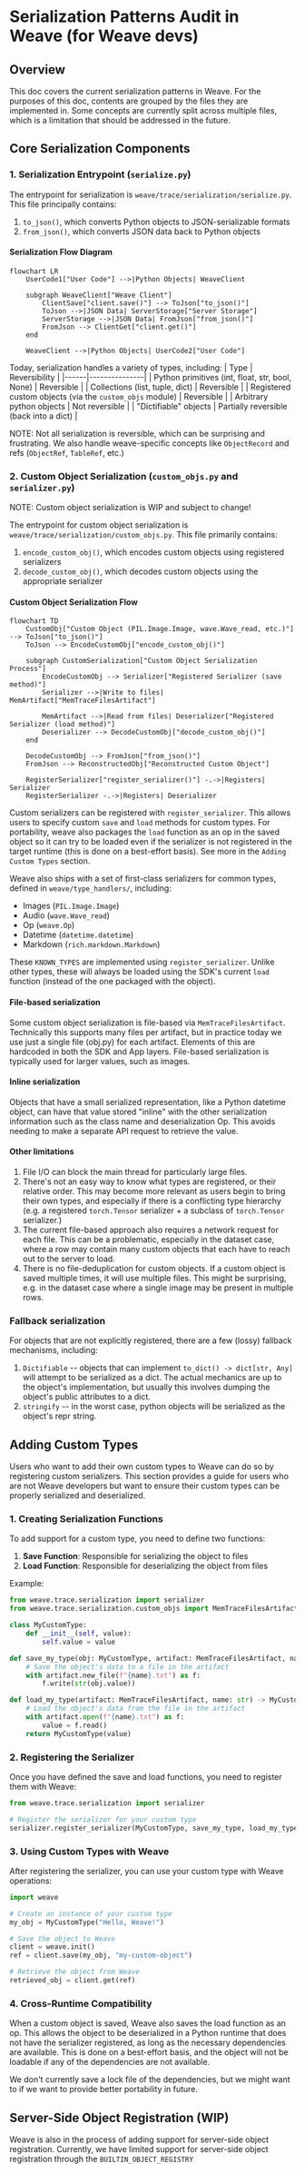 # Serialization Patterns Audit in Weave (for Weave devs)

## Overview

This doc covers the current serialization patterns in Weave. For the purposes of this doc, contents are grouped by the files they are implemented in. Some concepts are currently split across multiple files, which is a limitation that should be addressed in the future.

## Core Serialization Components

### 1. Serialization Entrypoint (`serialize.py`)

The entrypoint for serialization is `weave/trace/serialization/serialize.py`. This file principally contains:

1. `to_json()`, which converts Python objects to JSON-serializable formats
2. `from_json()`, which converts JSON data back to Python objects

#### Serialization Flow Diagram

```mermaid
flowchart LR
    UserCode1["User Code"] -->|Python Objects| WeaveClient

    subgraph WeaveClient["Weave Client"]
        ClientSave["client.save()"] --> ToJson["to_json()"]
        ToJson -->|JSON Data| ServerStorage["Server Storage"]
        ServerStorage -->|JSON Data| FromJson["from_json()"]
        FromJson --> ClientGet["client.get()"]
    end

    WeaveClient -->|Python Objects| UserCode2["User Code"]
```

Today, serialization handles a variety of types, including:
| Type | Reversibility |
|------|---------------|
| Python primitives (int, float, str, bool, None) | Reversible |
| Collections (list, tuple, dict) | Reversible |
| Registered custom objects (via the `custom_objs` module) | Reversible |
| Arbitrary python objects | Not reversible |
| "Dictifiable" objects | Partially reversible (back into a dict) |

NOTE: Not all serialization is reversible, which can be surprising and frustrating. We also handle weave-specific concepts like `ObjectRecord` and refs (`ObjectRef`, `TableRef`, etc.)

### 2. Custom Object Serialization (`custom_objs.py` and `serializer.py`)

NOTE: Custom object serialization is WIP and subject to change!

The entrypoint for custom object serialization is `weave/trace/serialization/custom_objs.py`. This file primarily contains:

1. `encode_custom_obj()`, which encodes custom objects using registered serializers
2. `decode_custom_obj()`, which decodes custom objects using the appropriate serializer

#### Custom Object Serialization Flow

```mermaid
flowchart TD
    CustomObj["Custom Object (PIL.Image.Image, wave.Wave_read, etc.)"] --> ToJson["to_json()"]
    ToJson --> EncodeCustomObj["encode_custom_obj()"]

    subgraph CustomSerialization["Custom Object Serialization Process"]
        EncodeCustomObj --> Serializer["Registered Serializer (save method)"]
        Serializer -->|Write to files| MemArtifact["MemTraceFilesArtifact"]

        MemArtifact -->|Read from files| Deserializer["Registered Serializer (load method)"]
        Deserializer --> DecodeCustomObj["decode_custom_obj()"]
    end

    DecodeCustomObj --> FromJson["from_json()"]
    FromJson --> ReconstructedObj["Reconstructed Custom Object"]

    RegisterSerializer["register_serializer()"] -.->|Registers| Serializer
    RegisterSerializer -.->|Registers| Deserializer
```

Custom serializers can be registered with `register_serializer`. This allows users to specify custom `save` and `load` methods for custom types. For portability, weave also packages the `load` function as an op in the saved object so it can try to be loaded even if the serializer is not registered in the target runtime (this is done on a best-effort basis). See more in the `Adding Custom Types` section.

Weave also ships with a set of first-class serializers for common types, defined in `weave/type_handlers/`, including:

- Images (`PIL.Image.Image`)
- Audio (`wave.Wave_read`)
- Op (`weave.Op`)
- Datetime (`datetime.datetime`)
- Markdown (`rich.markdown.Markdown`)

These `KNOWN_TYPES` are implemented using `register_serializer`. Unlike other types, these will always be loaded using the SDK's current `load` function (instead of the one packaged with the object).

#### File-based serialization

Some custom object serialization is file-based via `MemTraceFilesArtifact`. Technically this supports many files per artifact, but in practice today we use just a single file (obj.py) for each artifact. Elements of this are hardcoded in both the SDK and App layers. File-based serialization is typically used for larger values, such as images.

#### Inline serialization

Objects that have a small serialized representation, like a Python datetime object, can have that value stored "inline" with the other serialization information such as the class name and deserialization Op. This avoids needing to make a separate API request to retrieve the value.

#### Other limitations

1. File I/O can block the main thread for particularly large files.
2. There's not an easy way to know what types are registered, or their relative order. This may become more relevant as users begin to bring their own types, and especially if there is a conflicting type hierarchy (e.g. a registered `torch.Tensor` serializer + a subclass of `torch.Tensor` serializer.)
3. The current file-based approach also requires a network request for each file. This can be a problematic, especially in the dataset case, where a row may contain many custom objects that each have to reach out to the server to load.
4. There is no file-deduplication for custom objects. If a custom object is saved multiple times, it will use multiple files. This might be surprising, e.g. in the dataset case where a single image may be present in multiple rows.

### Fallback serialization

For objects that are not explicitly registered, there are a few (lossy) fallback mechanisms, including:

1. `Dictifiable` -- objects that can implement `to_dict() -> dict[str, Any]` will attempt to be serialized as a dict. The actual mechanics are up to the object's implementation, but usually this involves dumping the object's public attributes to a dict.
2. `stringify` -- in the worst case, python objects will be serialized as the object's repr string.

## Adding Custom Types

Users who want to add their own custom types to Weave can do so by registering custom serializers. This section provides a guide for users who are not Weave developers but want to ensure their custom types can be properly serialized and deserialized.

### 1. Creating Serialization Functions

To add support for a custom type, you need to define two functions:

1. **Save Function**: Responsible for serializing the object to files
2. **Load Function**: Responsible for deserializing the object from files

Example:

```python
from weave.trace.serialization import serializer
from weave.trace.serialization.custom_objs import MemTraceFilesArtifact

class MyCustomType:
    def __init__(self, value):
        self.value = value

def save_my_type(obj: MyCustomType, artifact: MemTraceFilesArtifact, name: str) -> None:
    # Save the object's data to a file in the artifact
    with artifact.new_file(f"{name}.txt") as f:
        f.write(str(obj.value))

def load_my_type(artifact: MemTraceFilesArtifact, name: str) -> MyCustomType:
    # Load the object's data from the file in the artifact
    with artifact.open(f"{name}.txt") as f:
        value = f.read()
    return MyCustomType(value)
```

### 2. Registering the Serializer

Once you have defined the save and load functions, you need to register them with Weave:

```python
from weave.trace.serialization import serializer

# Register the serializer for your custom type
serializer.register_serializer(MyCustomType, save_my_type, load_my_type)
```

### 3. Using Custom Types with Weave

After registering the serializer, you can use your custom type with Weave operations:

```python
import weave

# Create an instance of your custom type
my_obj = MyCustomType("Hello, Weave!")

# Save the object to Weave
client = weave.init()
ref = client.save(my_obj, "my-custom-object")

# Retrieve the object from Weave
retrieved_obj = client.get(ref)
```

### 4. Cross-Runtime Compatibility

When a custom object is saved, Weave also saves the load function as an op. This allows the object to be deserialized in a Python runtime that does not have the serializer registered, as long as the necessary dependencies are available. This is done on a best-effort basis, and the object will not be loadable if any of the dependencies are not available.

We don't currently save a lock file of the dependencies, but we might want to if we want to provide better portability in future.

## Server-Side Object Registration (WIP)

Weave is also in the process of adding support for server-side object registration. Currently, we have limited support for server-side object registration through the `BUILTIN_OBJECT_REGISTRY`
